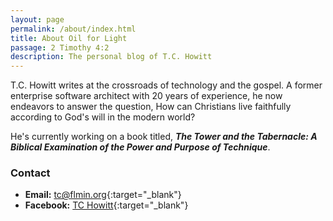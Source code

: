 ```yaml
---
layout: page
permalink: /about/index.html
title: About Oil for Light
passage: 2 Timothy 4:2
description: The personal blog of T.C. Howitt
---
```


T.C. Howitt writes at the crossroads of technology and the gospel.  A former enterprise software architect with 20 years of experience, he now endeavors to answer the question, How can Christians live faithfully according to God's will in the modern world?

He's currently working on a book titled, **_The Tower and the Tabernacle: A Biblical Examination of the Power and Purpose of Technique_**.

### Contact

  * **Email:** [tc@flmin.org](mailto:tc@flmin.org){:target="_blank"}
  * **Facebook:** [TC Howitt](http://facebook.com/whirlingvortices){:target="_blank"}
